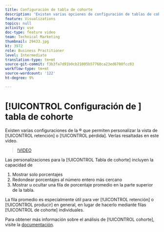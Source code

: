 ```yaml
---
title: Configuración de tabla de cohorte
description: 'Existen varias opciones de configuración de tablas de cohorte que permiten personalizar la vista de retención o pérdida. Verlas resaltadas en este vídeo. '
feature: Visualizations
topics: null
activity: use
doc-type: feature video
team: Technical Marketing
thumbnail: 29433.jpg
kt: 3972
role: Business Practitioner
level: Intermediate
translation-type: tm+mt
source-git-commit: f3b3fa7d91b0cb21005b57768ca23ed6700fcc03
workflow-type: tm+mt
source-wordcount: '122'
ht-degree: 9%

---
```



# [!UICONTROL Configuración de ] tabla de cohorte

Existen varias configuraciones de la ® que permiten personalizar la vista de [!UICONTROL retención] o [!UICONTROL pérdida]. Verlas resaltadas en este vídeo.

>[!VIDEO](https://video.tv.adobe.com/v/29433/?quality=12)

Las personalizaciones para la [!UICONTROL Tabla de cohorte] incluyen la capacidad de

1. Mostrar solo porcentajes
1. Redondear porcentajes al número entero más cercano
1. Mostrar u ocultar una fila de porcentaje promedio en la parte superior de la tabla.

La fila promedio es especialmente útil para ver [!UICONTROL retención] o [!UICONTROL producir] en general, en lugar de hacerlo mediante filas [!UICONTROL de cohorte] individuales.

Para obtener más información sobre el análisis de [!UICONTROL cohorte], visite la [documentación](https://docs.adobe.com/help/es-ES/analytics/analyze/analysis-workspace/visualizations/cohort-table/t-cohort.html).
